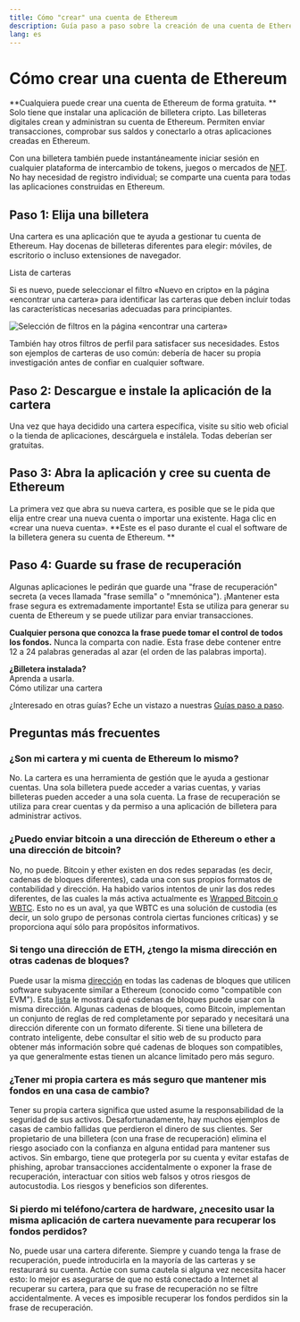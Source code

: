 ```yaml
---
title: Cómo "crear" una cuenta de Ethereum
description: Guía paso a paso sobre la creación de una cuenta de Ethereum utilizando una billetera.
lang: es
---
```


# Cómo crear una cuenta de Ethereum

**Cualquiera puede crear una cuenta de Ethereum de forma gratuita. ** Solo tiene que instalar una aplicación de billetera cripto. Las billeteras digitales crean y administran su cuenta de Ethereum. Permiten enviar transacciones, comprobar sus saldos y conectarlo a otras aplicaciones creadas en Ethereum.

Con una billetera también puede instantáneamente iniciar sesión en cualquier plataforma de intercambio de tokens, juegos o mercados de [NFT](/glossary/#nft). No hay necesidad de registro individual; se comparte una cuenta para todas las aplicaciones construidas en Ethereum.

## Paso 1: Elija una billetera

Una cartera es una aplicación que te ayuda a gestionar tu cuenta de Ethereum. Hay docenas de billeteras diferentes para elegir: móviles, de escritorio o incluso extensiones de navegador.


<ButtonLink href="/wallets/find-wallet/">
  Lista de carteras
</ButtonLink>

Si es nuevo, puede seleccionar el filtro «Nuevo en cripto» en la página «encontrar una cartera» para identificar las carteras que deben incluir todas las características necesarias adecuadas para principiantes.

![Selección de filtros en la página «encontrar una cartera»](./wallet-box.png)

También hay otros filtros de perfil para satisfacer sus necesidades. Estos son ejemplos de carteras de uso común: debería de hacer su propia investigación antes de confiar en cualquier software.

## Paso 2: Descargue e instale la aplicación de la cartera

Una vez que haya decidido una cartera específica, visite su sitio web oficial o la tienda de aplicaciones, descárguela e instálela. Todas deberían ser gratuitas.

## Paso 3: Abra la aplicación y cree su cuenta de Ethereum

La primera vez que abra su nueva cartera, es posible que se le pida que elija entre crear una nueva cuenta o importar una existente. Haga clic en «crear una nueva cuenta». **Este es el paso durante el cual el software de la billetera genera su cuenta de Ethereum. **

## Paso 4: Guarde su frase de recuperación

Algunas aplicaciones le pedirán que guarde una "frase de recuperación" secreta (a veces llamada "frase semilla" o "mnemónica"). ¡Mantener esta frase segura es extremadamente importante! Esta se utiliza para generar su cuenta de Ethereum y se puede utilizar para enviar transacciones.

**Cualquier persona que conozca la frase puede tomar el control de todos los fondos.** Nunca la comparta con nadie. Esta frase debe contener entre 12 a 24 palabras generadas al azar (el orden de las palabras importa).

<div>
<Alert variant="update">
<AlertEmoji text=":eyes:"/>
<AlertContent className="flex-row justify-between items-center">
  <div><b>¿Billetera instalada?</b><br/> Aprenda a usarla.</div>
  <ButtonLink href="/guides/how-to-use-a-wallet">
    Cómo utilizar una cartera
  </ButtonLink>
</AlertContent>
</Alert>
</div>

¿Interesado en otras guías? Eche un vistazo a nuestras [Guías paso a paso](/guides/).

## Preguntas más frecuentes

### ¿Son mi cartera y mi cuenta de Ethereum lo mismo?

No. La cartera es una herramienta de gestión que le ayuda a gestionar cuentas. Una sola billetera puede acceder a varias cuentas, y varias billeteras pueden acceder a una sola cuenta. La frase de recuperación se utiliza para crear cuentas y da permiso a una aplicación de billetera para administrar activos.

### ¿Puedo enviar bitcoin a una dirección de Ethereum o ether a una dirección de bitcoin?

No, no puede. Bitcoin y ether existen en dos redes separadas (es decir, cadenas de bloques diferentes), cada una con sus propios formatos de contabilidad y dirección. Ha habido varios intentos de unir las dos redes diferentes, de las cuales la más activa actualmente es [Wrapped Bitcoin o WBTC](https://www.bitcoin.com/get-started/what-is-wbtc/). Esto no es un aval, ya que WBTC es una solución de custodia (es decir, un solo grupo de personas controla ciertas funciones críticas) y se proporciona aquí sólo para propósitos informativos.

### Si tengo una dirección de ETH, ¿tengo la misma dirección en otras cadenas de bloques?

Puede usar la misma [dirección](/glossary/#address) en todas las cadenas de bloques que utilicen software subyacente similar a Ethereum (conocido como "compatible con EVM"). Esta [lista](https://chainlist.org/) le mostrará qué csdenas de bloques puede usar con la misma dirección. Algunas cadenas de bloques, como Bitcoin, implementan un conjunto de reglas de red completamente por separado y necesitará una dirección diferente con un formato diferente. Si tiene una billetera de contrato inteligente, debe consultar el sitio web de su producto para obtener más información sobre qué cadenas de bloques son compatibles, ya que generalmente estas tienen un alcance limitado pero más seguro.

### ¿Tener mi propia cartera es más seguro que mantener mis fondos en una casa de cambio?

Tener su propia cartera significa que usted asume la responsabilidad de la seguridad de sus activos. Desafortunadamente, hay muchos ejemplos de casas de cambio fallidas que perdieron el dinero de sus clientes. Ser propietario de una billetera (con una frase de recuperación) elimina el riesgo asociado con la confianza en alguna entidad para mantener sus activos. Sin embargo, tiene que protegerla por su cuenta y evitar estafas de phishing, aprobar transacciones accidentalmente o exponer la frase de recuperación, interactuar con sitios web falsos y otros riesgos de autocustodia. Los riesgos y beneficios son diferentes.

### Si pierdo mi teléfono/cartera de hardware, ¿necesito usar la misma aplicación de cartera nuevamente para recuperar los fondos perdidos?

No, puede usar una cartera diferente. Siempre y cuando tenga la frase de recuperación, puede introducirla en la mayoría de las carteras y se restaurará su cuenta. Actúe con suma cautela si alguna vez necesita hacer esto: lo mejor es asegurarse de que no está conectado a Internet al recuperar su cartera, para que su frase de recuperación no se filtre accidentalmente. A veces es imposible recuperar los fondos perdidos sin la frase de recuperación.
